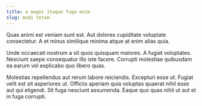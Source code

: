 ```yaml
---
title: a magni itaque fuga enim
slug: modi totam
---
```


Quas animi est veniam sunt est. Aut dolores cupiditate voluptate consectetur. A et minus similique minima atque at enim alias quia.

Unde occaecati nostrum a sit quos quisquam maiores. A fugiat voluptates. Nesciunt saepe consequatur illo iste facere. Corrupti molestiae quibusdam ea earum vel explicabo quo libero quas.

Molestias repellendus aut rerum labore reiciendis. Excepturi esse ut. Fugiat velit est sit asperiores ut. Officiis aperiam quia voluptas quaerat nihil esse aut qui eligendi. Sit fuga nesciunt assumenda. Eaque quo quas nihil ut aut et in fuga corrupti.
